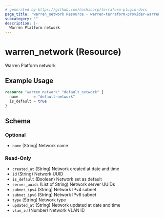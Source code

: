 ```yaml
---
# generated by https://github.com/hashicorp/terraform-plugin-docs
page_title: "warren_network Resource - warren-terraform-provider-warren"
subcategory: ""
description: |-
  Warren Platform network
---
```


# warren_network (Resource)

Warren Platform network

## Example Usage

```terraform
resource "warren_network" "default_network" {
  name       = "default-network"
  is_default = true
}
```

<!-- schema generated by tfplugindocs -->
## Schema

### Optional

- `name` (String) Network name

### Read-Only

- `created_at` (String) Network created at date and time
- `id` (String) Network UUID
- `is_default` (Boolean) Network set as default
- `server_uuids` (List of String) Network server UUIDs
- `subnet_ipv4` (String) Network IPv4 subnet
- `subnet_ipv6` (String) Network IPv6 subnet
- `type` (String) Network type
- `updated_at` (String) Network updated at date and time
- `vlan_id` (Number) Network VLAN ID


